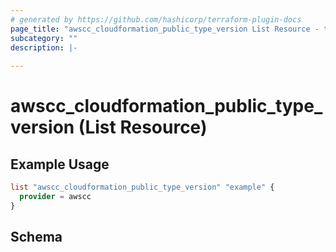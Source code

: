 ```yaml
---
# generated by https://github.com/hashicorp/terraform-plugin-docs
page_title: "awscc_cloudformation_public_type_version List Resource - terraform-provider-awscc"
subcategory: ""
description: |-
  
---
```


# awscc_cloudformation_public_type_version (List Resource)



## Example Usage

```terraform
list "awscc_cloudformation_public_type_version" "example" {
  provider = awscc
}
```

<!-- schema generated by tfplugindocs -->
## Schema
